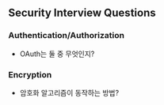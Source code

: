 ## Security Interview Questions

### Authentication/Authorization
- OAuth는 둘 중 무엇인지?

### Encryption
- 암호화 알고리즘이 동작하는 방법?